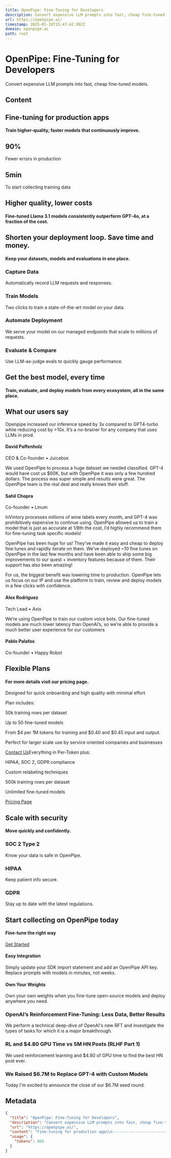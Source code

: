```yaml
---
title: OpenPipe: Fine-Tuning for Developers
description: Convert expensive LLM prompts into fast, cheap fine-tuned models.
url: https://openpipe.ai/
timestamp: 2025-01-20T15:47:42.992Z
domain: openpipe.ai
path: root
---
```


# OpenPipe: Fine-Tuning for Developers


Convert expensive LLM prompts into fast, cheap fine-tuned models.


## Content

Fine-tuning for production apps
-------------------------------

#### Train higher-quality, faster models that continuously improve.

90%
---

Fewer errors in production

5min
----

To start collecting training data

Higher quality, lower costs
---------------------------

#### Fine-tuned Llama 3.1 models consistently outperform GPT-4o, at a fraction of the cost.

Shorten your deployment loop. Save time and money.
--------------------------------------------------

#### Keep your datasets, models and evaluations in one place.

### Capture Data

Automatically record LLM requests and responses.

### Train Models

Two clicks to train a state-of-the-art model on your data.

### Automate Deployment

We serve your model on our managed endpoints that scale to millions of requests.

### Evaluate & Compare

Use LLM-as-judge evals to quickly gauge performance.

Get the best model, every time
------------------------------

#### Train, evaluate, and deploy models from every ecosystem, all in the same place.

What our users say
------------------

Openpipe increased our inference speed by 3x compared to GPT4-turbo while reducing cost by \>10x. It’s a no-brainer for any company that uses LLMs in prod.

#### David Paffenholz

CEO & Co-founder • Juicebox

We used OpenPipe to process a huge dataset we needed classified. GPT-4 would have cost us $60K, but with OpenPipe it was only a few hundred dollars. The process was super simple and results were great. The OpenPipe team is the real deal and really knows their stuff.

#### Sahil Chopra

Co-founder • Linum

InVintory processes millions of wine labels every month, and GPT-4 was prohibitively expensive to continue using. OpenPipe allowed us to train a model that is just as accurate at 1/8th the cost, I’d highly recommend them for fine-tuning task specific models!

OpenPipe has been huge for us! They’ve made it easy and cheap to deploy fine tunes and rapidly iterate on them. We’ve deployed ~10 fine tunes on OpenPipe in the last few months and have been able to ship some big improvements to our quest + inventory features because of them. Their support has also been amazing!

For us, the biggest benefit was lowering time to production. OpenPipe lets us focus on our IP and use the platform to train, review and deploy models in a few clicks with confidence.

#### Alex Rodriguez

Tech Lead • Axis

We’re using OpenPipe to train our custom voice bots. Our fine-tuned models are much lower latency than OpenAI’s, so we’re able to provide a much better user experience for our customers

#### Pablo Palafox

Co-founder • Happy Robot

Flexible Plans
--------------

#### For more details visit our pricing page.

Designed for quick onboarding and high quality with minimal effort

[](https://app.openpipe.ai/)Plan includes:

50k training rows per dataset

Up to 50 fine-tuned models

From $4 per 1M tokens for training and $0.40 and $0.45 input and output.

Perfect for larger scale use by service oriented companies and businesses

[Contact Us](https://openpipe.ai/contact-sales)Everything in Per-Token plus:

HIPAA, SOC 2, GDPR compliance

Custom relabeling techniques

500k training rows per dataset

Unlimited fine-tuned models

[Pricing Page](https://openpipe.ai/pricing)

Scale with security
-------------------

#### Move quickly and confidently.

### SOC 2 Type 2

Know your data is safe in OpenPipe.

### HIPAA

Keep patient info secure.

### GDPR

Stay up to date with the latest regulations.

Start collecting on OpenPipe today
----------------------------------

#### Fine-tune the right way

[Get Started](https://app.openpipe.ai/)

#### Easy Integration

Simply update your SDK import statement and add an OpenPipe API key. Replace prompts with models in minutes, not weeks.

#### Own Your Weights

Own your own weights when you fine-tune open-source models and deploy anywhere you need.

### OpenAI’s Reinforcement Fine-Tuning: Less Data, Better Results

We perform a technical deep-dive of OpenAI's new RFT and investigate the types of tasks for which it is a major breakthrough.

### RL and $4.80 GPU Time vs 5M HN Posts (RLHF Part 1)

We used reinforcement learning and $4.80 of GPU time to find the best HN post ever.

### We Raised $6.7M to Replace GPT-4 with Custom Models

Today I'm excited to announce the close of our $6.7M seed round.

## Metadata

```json
{
  "title": "OpenPipe: Fine-Tuning for Developers",
  "description": "Convert expensive LLM prompts into fast, cheap fine-tuned models.",
  "url": "https://openpipe.ai/",
  "content": "Fine-tuning for production apps\n-------------------------------\n\n#### Train higher-quality, faster models that continuously improve.\n\n90%\n---\n\nFewer errors in production\n\n5min\n----\n\nTo start collecting training data\n\nHigher quality, lower costs\n---------------------------\n\n#### Fine-tuned Llama 3.1 models consistently outperform GPT-4o, at a fraction of the cost.\n\nShorten your deployment loop. Save time and money.\n--------------------------------------------------\n\n#### Keep your datasets, models and evaluations in one place.\n\n### Capture Data\n\nAutomatically record LLM requests and responses.\n\n### Train Models\n\nTwo clicks to train a state-of-the-art model on your data.\n\n### Automate Deployment\n\nWe serve your model on our managed endpoints that scale to millions of requests.\n\n### Evaluate & Compare\n\nUse LLM-as-judge evals to quickly gauge performance.\n\nGet the best model, every time\n------------------------------\n\n#### Train, evaluate, and deploy models from every ecosystem, all in the same place.\n\nWhat our users say\n------------------\n\nOpenpipe increased our inference speed by 3x compared to GPT4-turbo while reducing cost by \\>10x. It’s a no-brainer for any company that uses LLMs in prod.\n\n#### David Paffenholz\n\nCEO & Co-founder • Juicebox\n\nWe used OpenPipe to process a huge dataset we needed classified. GPT-4 would have cost us $60K, but with OpenPipe it was only a few hundred dollars. The process was super simple and results were great. The OpenPipe team is the real deal and really knows their stuff.\n\n#### Sahil Chopra\n\nCo-founder • Linum\n\nInVintory processes millions of wine labels every month, and GPT-4 was prohibitively expensive to continue using. OpenPipe allowed us to train a model that is just as accurate at 1/8th the cost, I’d highly recommend them for fine-tuning task specific models!\n\nOpenPipe has been huge for us! They’ve made it easy and cheap to deploy fine tunes and rapidly iterate on them. We’ve deployed ~10 fine tunes on OpenPipe in the last few months and have been able to ship some big improvements to our quest + inventory features because of them. Their support has also been amazing!\n\nFor us, the biggest benefit was lowering time to production. OpenPipe lets us focus on our IP and use the platform to train, review and deploy models in a few clicks with confidence.\n\n#### Alex Rodriguez\n\nTech Lead • Axis\n\nWe’re using OpenPipe to train our custom voice bots. Our fine-tuned models are much lower latency than OpenAI’s, so we’re able to provide a much better user experience for our customers\n\n#### Pablo Palafox\n\nCo-founder • Happy Robot\n\nFlexible Plans\n--------------\n\n#### For more details visit our pricing page.\n\nDesigned for quick onboarding and high quality with minimal effort\n\n[](https://app.openpipe.ai/)Plan includes:\n\n50k training rows per dataset\n\nUp to 50 fine-tuned models\n\nFrom $4 per 1M tokens for training and $0.40 and $0.45 input and output.\n\nPerfect for larger scale use by service oriented companies and businesses\n\n[Contact Us](https://openpipe.ai/contact-sales)Everything in Per-Token plus:\n\nHIPAA, SOC 2, GDPR compliance\n\nCustom relabeling techniques\n\n500k training rows per dataset\n\nUnlimited fine-tuned models\n\n[Pricing Page](https://openpipe.ai/pricing)\n\nScale with security\n-------------------\n\n#### Move quickly and confidently.\n\n### SOC 2 Type 2\n\nKnow your data is safe in OpenPipe.\n\n### HIPAA\n\nKeep patient info secure.\n\n### GDPR\n\nStay up to date with the latest regulations.\n\nStart collecting on OpenPipe today\n----------------------------------\n\n#### Fine-tune the right way\n\n[Get Started](https://app.openpipe.ai/)\n\n#### Easy Integration\n\nSimply update your SDK import statement and add an OpenPipe API key. Replace prompts with models in minutes, not weeks.\n\n#### Own Your Weights\n\nOwn your own weights when you fine-tune open-source models and deploy anywhere you need.\n\n### OpenAI’s Reinforcement Fine-Tuning: Less Data, Better Results\n\nWe perform a technical deep-dive of OpenAI's new RFT and investigate the types of tasks for which it is a major breakthrough.\n\n### RL and $4.80 GPU Time vs 5M HN Posts (RLHF Part 1)\n\nWe used reinforcement learning and $4.80 of GPU time to find the best HN post ever.\n\n### We Raised $6.7M to Replace GPT-4 with Custom Models\n\nToday I'm excited to announce the close of our $6.7M seed round.",
  "usage": {
    "tokens": 965
  }
}
```
